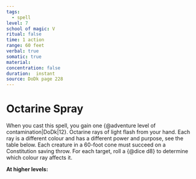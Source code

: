 ```yaml
---
tags:
  - spell
level: 7
school of magic: V
ritual: false
time: 1 action
range: 60 feet
verbal: true
somatic: true
material: 
concentration: false
duration:  instant
source: DoDk page 228
---
```

# Octarine Spray
When you cast this spell, you gain one {@adventure level of contamination|DoDk|12}. Octarine rays of light flash from your hand. Each ray is a different colour and has a different power and purpose, see the table below. Each creature in a 60-foot cone must succeed on a Constitution saving throw. For each target, roll a {@dice d8} to determine which colour ray affects it.



**At higher levels:** 